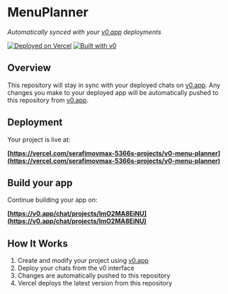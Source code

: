 # MenuPlanner

*Automatically synced with your [v0.app](https://v0.app) deployments*

[![Deployed on Vercel](https://img.shields.io/badge/Deployed%20on-Vercel-black?style=for-the-badge&logo=vercel)](https://vercel.com/serafimovmax-5366s-projects/v0-menu-planner)
[![Built with v0](https://img.shields.io/badge/Built%20with-v0.app-black?style=for-the-badge)](https://v0.app/chat/projects/lmO2MA8EiNU)

## Overview

This repository will stay in sync with your deployed chats on [v0.app](https://v0.app).
Any changes you make to your deployed app will be automatically pushed to this repository from [v0.app](https://v0.app).

## Deployment

Your project is live at:

**[https://vercel.com/serafimovmax-5366s-projects/v0-menu-planner](https://vercel.com/serafimovmax-5366s-projects/v0-menu-planner)**

## Build your app

Continue building your app on:

**[https://v0.app/chat/projects/lmO2MA8EiNU](https://v0.app/chat/projects/lmO2MA8EiNU)**

## How It Works

1. Create and modify your project using [v0.app](https://v0.app)
2. Deploy your chats from the v0 interface
3. Changes are automatically pushed to this repository
4. Vercel deploys the latest version from this repository